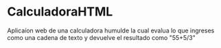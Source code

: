 # CalculadoraHTML

<p>Aplicaíon web de una calculadora humulde la cual evalua lo que ingreses como una cadena de texto y devuelve el resultado como "55+5/3" </p>
